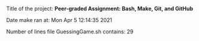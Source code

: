 Title of the project: __Peer-graded Assignment: Bash, Make, Git, and GitHub__

Date make ran at:
Mon Apr  5 12:14:35 2021

Number of lines file GuessingGame.sh contains:
      29
